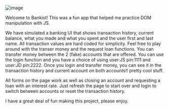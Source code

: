 ![image](https://github.com/user-attachments/assets/ad271d5e-8874-4310-9a14-27009318f2bc)

Welcome to Bankist! This was a fun app that helped me practice DOM manipulation with JS. 

We have simulated a banking UI that shows transaction history, current balance, what you made and what you spent and the user first and last name. All transaction values are hard coded for simplicity. Feel free to play around with the transer money and the request loan functions. You can transfer money between the 2 (fake) accounts that are offered. You can use the login function and you have a choice of using user:JS pin:1111 and user:JD pin:2222. Once you login and transfer money, you can see it in the transaction history and current account on both accounts!! pretty cool stuff. 

All forms on the page work as well as closing an account and requesting a loan with an interest rate. Just refresh the page to start over and login to switch between accounts or reset the transaction history. 

I have a great deal of fun making this project, please enjoy. 
